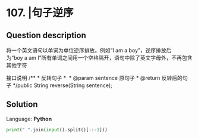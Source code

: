 # 107. |句子逆序

## Question description


将一个英文语句以单词为单位逆序排放。例如“I am a boy”，逆序排放后为“boy a am I”所有单词之间用一个空格隔开，语句中除了英文字母外，不再包含其他字符

接口说明
/** * 反转句子 *  * @param sentence 原句子 * @return 反转后的句子 */public String reverse(String sentence);
 
 
 


## Solution

Language: **Python**

```Python
print(" ".join(input().split()[::-1]))
```


